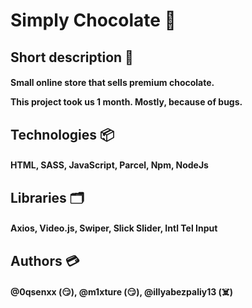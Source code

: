 <div>
<h1 text-align="center">Simply Chocolate 🍫</h1>
</div>
<div>
<h2>Short description 🍁</h2>
<h4>Small online store that sells premium chocolate.

This project took us 1 month. Mostly, because of bugs.
</h4>
</div>
<div>
<h2>Technologies 📦 </h2>
<div><h4>HTML, SASS, JavaScript, Parcel, Npm, NodeJs</h4>
<h2>Libraries 🗂️</h2>
<h4>Axios, Video.js, Swiper, Slick Slider, Intl Tel Input</h4>
</div>
</div>
<div>
<h2>Authors 💳</h2>
<h4>@0qsenxx (😏), @m1xture (😏), @illyabezpaliy13 (☠️)
</h4>
</div>
